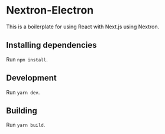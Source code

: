 # Nextron-Electron

This is a boilerplate for using React with Next.js using Nextron.

## Installing dependencies
Run `npm install`. 

## Development
Run `yarn dev`. 

## Building
Run `yarn build`. 
